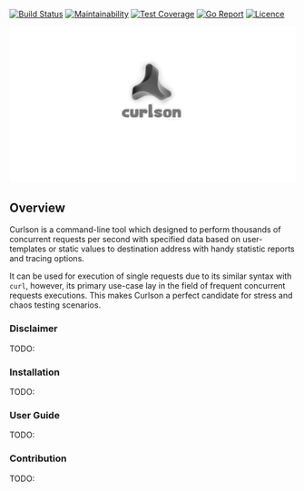 [![Build Status](https://travis-ci.org/vkrava4/curlson.svg?branch=master)](https://travis-ci.org/vkrava4/curlson)
[![Maintainability](https://api.codeclimate.com/v1/badges/ad5c424581f48734c4f0/maintainability)](https://codeclimate.com/github/vkrava4/curlson/maintainability)
[![Test Coverage](https://api.codeclimate.com/v1/badges/ad5c424581f48734c4f0/test_coverage)](https://codeclimate.com/github/vkrava4/curlson/test_coverage)
[![Go Report](https://goreportcard.com/badge/github.com/vkrava4/curlson)](https://goreportcard.com/report/github.com/vkrava4/curlson)
[![Licence](https://img.shields.io/badge/License-Apache%202.0-blue.svg)](https://github.com/vkrava4/curlson/blob/master/LICENSE)

![curlson](docs/logo_large.png)


## Overview
Curlson is a command-line tool which designed to perform thousands of concurrent requests per second with specified data based 
on user-templates or static values to destination address with handy statistic reports and tracing options.

It can be used for execution of single requests due to its similar syntax with `curl`, however, its primary use-case lay in the field of 
frequent concurrent requests executions. This makes Curlson a perfect candidate for stress and chaos 
testing scenarios.

### Disclaimer
TODO:

### Installation
TODO:

### User Guide
TODO:

### Contribution
TODO:
